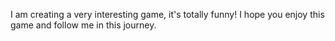I am creating a very interesting game, it's totally funny!  I hope you enjoy this game and follow me in this journey.